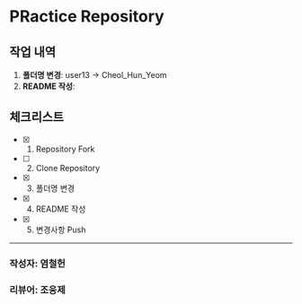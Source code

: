 # PRactice Repository

## 작업 내역
1. **폴더명 변경**: user13 → Cheol_Hun_Yeom
2. **README 작성**:

## 체크리스트
- [x] 1. Repository Fork
- [ ] 2. Clone Repository
- [x] 3. 폴더명 변경
- [x] 4. README 작성
- [x] 5. 변경사항 Push

---

### 작성자: 염철헌
### 리뷰어: 조웅제
